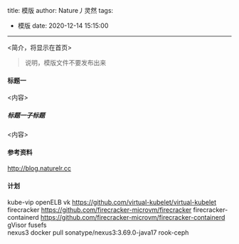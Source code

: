 title: 模版
author: Nature丿灵然
tags:
  - 模版
date: 2020-12-14 15:15:00
---
<简介，将显示在首页>

<!--more-->

> 说明，模版文件不要发布出来

#### 标题一

<内容>

##### 标题一子标题

<内容>

#### 参考资料

<http://blog.naturelr.cc>

#### 计划

kube-vip
openELB
vk  <https://github.com/virtual-kubelet/virtual-kubelet>
firecracker <https://github.com/firecracker-microvm/firecracker>
firecracker-containerd <https://github.com/firecracker-microvm/firecracker-containerd>
gVisor
fusefs  
nexus3 docker pull sonatype/nexus3:3.69.0-java17
rook-ceph
